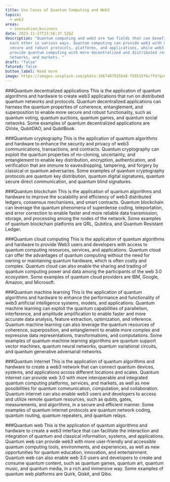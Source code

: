 ```yaml
---
title: Use Cases of Quantum Computing and Web3
topics:
  - web3
areas:
  - innovation;business
date: 2023-11-27T23:56:37.526Z
description: "Quantum computing and web3 are two fields that can benefit from
  each other in various ways. Quantum computing can provide web3 with more
  secure and robust protocols, platforms, and applications, while web3 can
  provide quantum computing with more decentralized and distributed resources,
  networks, and markets. "
draft: "false"
fatured: false
button_label: Read more
image: https://images.unsplash.com/photo-1667487935540-f59515f6c7fd?q=80&w=1881&auto=format&fit=crop&ixlib=rb-4.0.3&ixid=M3wxMjA3fDB8MHxwaG90by1wYWdlfHx8fGVufDB8fHx8fA%3D%3D
---
```

###Quantum decentralized applications
This is the application of quantum algorithms and hardware to create web3 applications that run on distributed quantum networks and protocols. Quantum decentralized applications can harness the quantum properties of coherence, entanglement, and superposition to enable more secure and robust functionality, such as quantum voting, quantum auctions, quantum games, and quantum social networks. Some examples of quantum decentralized applications are QVote, QubitDAO, and QubitBook. 

###Quantum cryptography
This is the application of quantum algorithms and hardware to enhance the security and privacy of web3 communications, transactions, and contracts. Quantum cryptography can exploit the quantum properties of no-cloning, uncertainty, and entanglement to enable key distribution, encryption, authentication, and verification that are immune to eavesdropping, tampering, and forgery by classical or quantum adversaries. Some examples of quantum cryptography protocols are quantum key distribution, quantum digital signatures, quantum secure direct communication, and quantum blind signatures. 

###Quantum blockchain
This is the application of quantum algorithms and hardware to improve the scalability and efficiency of web3 distributed ledgers, consensus mechanisms, and smart contracts. Quantum blockchain can leverage the quantum phenomena of superdense coding, teleportation, and error correction to enable faster and more reliable data transmission, storage, and processing among the nodes of the network. Some examples of quantum blockchain platforms are QRL, Qubitica, and Quantum Resistant Ledger. 

###Quantum cloud computing
This is the application of quantum algorithms and hardware to provide Web3 users and developers with access to quantum computing resources, services, and applications. Quantum cloud can offer the advantages of quantum computing without the need for owning or maintaining quantum hardware, which is often costly and complex. Quantum cloud can also enable the sharing and trading of quantum computing power and data among the participants of the web 3.0 ecosystem. Some examples of quantum cloud providers are IBM, Google, Amazon, and Microsoft. 

###Quantum machine learning
This is the application of quantum algorithms and hardware to enhance the performance and functionality of web3 artificial intelligence systems, models, and applications. Quantum machine learning can exploit the quantum capabilities of parallelism, interference, and amplitude amplification to enable faster and more accurate data analysis, feature extraction, optimization, and inference. Quantum machine learning can also leverage the quantum resources of coherence, superposition, and entanglement to enable more complex and expressive data representations, transformations, and computations. Some examples of quantum machine learning algorithms are quantum support vector machines, quantum neural networks, quantum variational circuits, and quantum generative adversarial networks. 

###Quantum internet
This is the application of quantum algorithms and hardware to create a web3 network that can connect quantum devices, systems, and applications across different locations and scales. Quantum internet can provide web 3.0 with more interoperable and integrated quantum computing platforms, services, and markets, as well as new possibilities for quantum communication, computation, and collaboration. Quantum internet can also enable web3 users and developers to access and utilize remote quantum resources, such as qubits, gates, measurements, and algorithms, in a secure and efficient manner. Some examples of quantum internet protocols are quantum network coding, quantum routing, quantum repeaters, and quantum relays. 

###Quantum web
This is the application of quantum algorithms and hardware to create a web3 interface that can facilitate the interaction and integration of quantum and classical information, systems, and applications. Quantum web can provide web3 with more user-friendly and accessible quantum computing tools, environments, and experiences, as well as new opportunities for quantum education, innovation, and entertainment. Quantum web can also enable web 3.0 users and developers to create and consume quantum content, such as quantum games, quantum art, quantum music, and quantum media, in a rich and immersive way. Some examples of quantum web platforms are Quirk, Qiskit, and Qibo.
